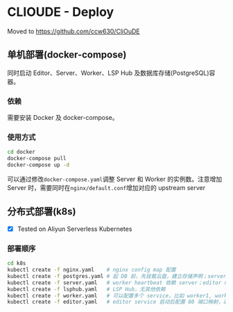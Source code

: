 # CLIOUDE - Deploy

Moved to https://github.com/ccw630/CliOuDE

## 单机部署(docker-compose)

同时启动 Editor、Server、Worker、LSP Hub 及数据库存储(PostgreSQL)容器。

### 依赖

需要安装 Docker 及 docker-compose。

### 使用方式
```sh
cd docker
docker-compose pull
docker-compose up -d
```

可以通过修改`docker-compose.yaml`调整 Server 和 Worker 的实例数。注意增加 Server 时，需要同时在`nginx/default.conf`增加对应的 upstream server


## 分布式部署(k8s)

- [x] Tested on Aliyun Serverless Kubernetes

### 部署顺序
```sh
cd k8s
kubectl create -f nginx.yaml    # nginx config map 配置
kubectl create -f postgres.yaml # 起 DB 前，先挂载云盘，建立存储声明；server 启动执行 alembic 依赖 DB
kubectl create -f server.yaml   # worker heartbeat 依赖 server；editor nginx 代理依赖 server 地址
kubectl create -f lsphub.yaml   # LSP Hub，无其他依赖
kubectl create -f worker.yaml   # 可以配置多个 service，比如 worker1, worker2, worker3
kubectl create -f editor.yaml   # editor service 启动后配置 80 端口映射，以提供外网访问
```

